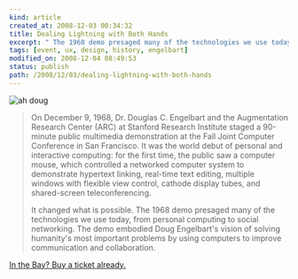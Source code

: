 ```yaml
---
kind: article
created_at: 2008-12-03 00:34:32
title: Dealing Lightning with Both Hands
excerpt: " The 1968 demo presaged many of the technologies we use today, from personal computing to social networking."
tags: [event, ux, design, history, engelbart]
modified_on: 2008-12-04 08:49:53
status: publish 
path: /2008/12/03/dealing-lightning-with-both-hands
---
```


<img src="/static/images/doug-e.jpg" alt="ah doug" title="douglas-engelbart-12" />

<blockquote>
On December 9, 1968, Dr. Douglas C. Engelbart and the Augmentation Research Center (ARC) at Stanford Research Institute staged a 90-minute public multimedia demonstration at the Fall Joint Computer Conference in San Francisco. It was the world debut of personal and interactive computing: for the first time, the public saw a computer mouse, which controlled a networked computer system to demonstrate hypertext linking, real-time text editing, multiple windows with flexible view control, cathode display tubes, and shared-screen teleconferencing.

It changed what is possible. The 1968 demo presaged many of the technologies we use today, from personal computing to social networking. The demo embodied Doug Engelbart's vision of solving humanity's most important problems by using computers to improve communication and collaboration.</blockquote>

<a href="http://stanfordtickets.org/tickets/calendar/view.aspx?id=2324">In the Bay? Buy a ticket already.</a>
